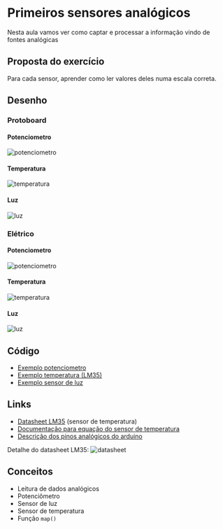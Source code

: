 # Primeiros sensores analógicos

Nesta aula vamos ver como captar e processar a informação vindo de fontes analógicas

## Proposta do exercício

Para cada sensor, aprender como ler valores deles numa escala correta.

## Desenho

### Protoboard

#### Potenciometro

![potenciometro](./src/primeiros-sensores/potenciometro_bb.png)

#### Temperatura

![temperatura](./src/primeiros-sensores/temperatura_bb.png)

#### Luz

![luz](./src/primeiros-sensores/luz_bb.png)

### Elétrico


#### Potenciometro

![potenciometro](./src/primeiros-sensores/potenciometro_schem.png)

#### Temperatura

![temperatura](./src/primeiros-sensores/temperatura_schem.png)

#### Luz

![luz](./src/primeiros-sensores/luz_schem.png)

## Código

- [Exemplo potenciometro](./src/primeiros-sensores/potenciometro.ino)
- [Exemplo temperatura (LM35)](./src/primeiros-sensores/temperatura.ino)
- [Exemplo sensor de luz](./src/primeiros-sensores/luz.ino)

## Links

- [Datasheet LM35](http://www.ti.com/lit/ds/symlink/lm35.pdf) (sensor de temperatura)
- [Documentação para equação do sensor de temperatura](https://playground.arduino.cc/Main/LM35HigherResolution)
- [Descrição dos pinos analógicos do arduino](https://www.arduino.cc/en/Tutorial/AnalogInputPins)

Detalhe do datasheet LM35:
![datasheet](./src/primeiros-sensores/lm35.png)

## Conceitos
- Leitura de dados analógicos
- Potenciômetro
- Sensor de luz
- Sensor de temperatura
- Função `map()`
